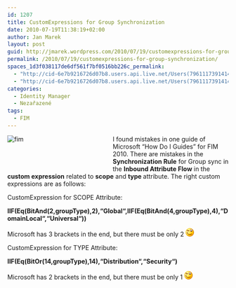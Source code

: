 ```yaml
---
id: 1207
title: CustomExpressions for Group Synchronization
date: 2010-07-19T11:38:19+02:00
author: Jan Marek
layout: post
guid: http://jmarek.wordpress.com/2010/07/19/customexpressions-for-group-synchronization
permalink: /2010/07/19/customexpressions-for-group-synchronization/
spaces_1d3f038117de6df561f7bf0516bb226c_permalink:
  - "http://cid-6e7b9216726d07b8.users.api.live.net/Users(7961117391414167480)/Blogs('6E7B9216726D07B8!242')/Entries('6E7B9216726D07B8!365')?authkey=EpZNAU0huAk%24"
  - "http://cid-6e7b9216726d07b8.users.api.live.net/Users(7961117391414167480)/Blogs('6E7B9216726D07B8!242')/Entries('6E7B9216726D07B8!365')?authkey=EpZNAU0huAk%24"
categories:
  - Identity Manager
  - Nezařazené
tags:
  - FIM
---
```

<div id="msgcns!6E7B9216726D07B8!365" class="bvMsg">
  <p>
    <a href="https://qocjma.blu.livefilestore.com/y1mDmQd2pwmO7Ivaq76V3sF26-uf3qjGEsmyCUiPKPyCP6HlTw5t0S6HzxwfYX9lzIxk7tCLcIHe_dOg8NCCYt60XvhXdyE0GkdvX2VyzOGTd0D7vpma_prpmw3gD9IztXoPh5gFnMjju58AqVeRWsVpw/fim[5].png?download&psid=1"><img title="fim" src="https://qocjma.blu.livefilestore.com/y1mNPkECBxuPHcTTogcCWqvh8cMYMEr0f69yX_r7Vx_LoFL0GdOEqNZC1fA0TL9mmG6F_ZgRCGjuAJf0k9h7ZGQiQ7HkpoAsjQYpxbITvOxYZUYEv-kh-Bj9q-Ej0JxQ3P8Lal-14p01D140_99meYl9Q/fim_thumb[3].png?download&psid=1" alt="fim" width="240" height="77" align="left" border="0" /></a>
  </p>
  
  <p>
    I found mistakes in one guide of Microsoft “How Do I Guides” for FIM 2010. There are mistakes in the <strong>Synchronization Rule</strong> for Group sync in the <strong>Inbound Attribute Flow</strong> in the <strong>custom expression</strong> related to <strong>scope</strong> and <strong>type </strong>attribute. The right custom expressions are as follows:
  </p>
  
  <p>
    CustomExpression for SCOPE Attribute:
  </p>
  
  <p>
    <strong>IIF(Eq(BitAnd(2,groupType),2),&#8220;Global&#8220;,IIF(Eq(BitAnd(4,groupType),4),&#8220;DomainLocal&#8220;,&#8220;Universal&#8220;))</strong>
  </p>
  
  <p>
    Microsoft has 3 brackets in the end, but there must be only 2 <img style="border-style: none;" src="/wp-content/uploads/2010/10/wlemoticon-winkingsmile5b25d.png?w=19" alt="Winking smile" />
  </p>
  
  <p>
    CustomExpression for TYPE Attribute:
  </p>
  
  <p>
    <strong>IIF(Eq(BitOr(14,groupType),14),&#8220;Distribution&#8220;,&#8220;Security&#8220;)</strong>
  </p>
  
  <p>
    Microsoft has 2 brackets in the end, but there must be only 1 <img style="border-style: none;" src="/wp-content/uploads/2010/10/wlemoticon-winkingsmile5b25d.png?w=19" alt="Winking smile" />
  </p>
</div>

